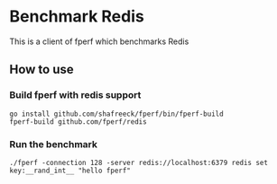 # Benchmark Redis

This is a client of fperf which benchmarks Redis

## How to use

### Build fperf with redis support
```
go install github.com/shafreeck/fperf/bin/fperf-build
fperf-build github.com/fperf/redis
```

### Run the benchmark

```
./fperf -connection 128 -server redis://localhost:6379 redis set key:__rand_int__ "hello fperf"
```
